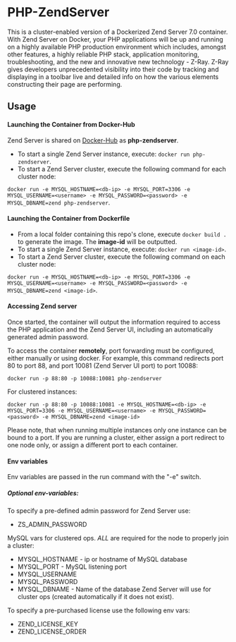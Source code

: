 PHP-ZendServer
==============
This is a cluster-enabled version of a Dockerized Zend Server 7.0 container.
With Zend Server on Docker, your PHP applications will be up and running on a highly available PHP production environment which includes, amongst other features, a highly reliable PHP stack, application monitoring, troubleshooting, and the new and innovative new technology - Z-Ray. Z-Ray gives developers unprecedented visibility into their code by tracking and displaying in a toolbar live and detailed info on how the various elements constructing their page are performing.

Usage
-----
#### Launching the Container from Docker-Hub
Zend Server is shared on [Docker-Hub] as **php-zendserver**. 
- To start a single Zend Server instance, execute: `docker run php-zendserver`. 
- To start a Zend Server cluster, execute the following command for each cluster node: 

 `docker run -e MYSQL_HOSTNAME=<db-ip> -e MYSQL_PORT=3306 -e MYSQL_USERNAME=<username> -e MYSQL_PASSWORD=<password> -e MYSQL_DBNAME=zend php-zendserver`. 

#### Launching the Container from Dockerfile

- From a local folder containing this repo's clone, execute ` docker build . ` to generate the image. The **image-id** will be outputted.
- To start a single Zend Server instance, execute: `docker run <image-id>`.
- To start a Zend Server cluster, execute the following command on each cluster node:

 `docker run -e MYSQL_HOSTNAME=<db-ip> -e MYSQL_PORT=3306 -e MYSQL_USERNAME=<username> -e MYSQL_PASSWORD=<password> -e MYSQL_DBNAME=zend <image-id>`. 

#### Accessing Zend server
Once started, the container will output the information required to access the PHP application and the Zend Server UI, including an automatically generated admin password.

To access the container **remotely**, port forwarding must be configured, either manually or using docker.
For example, this command redirects port 80 to port 88, and port 10081 (Zend Server UI port) to port 10088:

`docker run -p 88:80 -p 10088:10081 php-zendserver`

For clustered instances:

`docker run -p 88:80 -p 10088:10081 -e MYSQL_HOSTNAME=<db-ip> -e MYSQL_PORT=3306 -e MYSQL_USERNAME=<username> -e MYSQL_PASSWORD=<password> -e MYSQL_DBNAME=zend <image-id>`

Please note, that when running multiple instances only one instance can be bound to a port.
If you are running a cluster, either assign a port redirect to one node only, or assign a different port to each container.

#### Env variables
Env variables are passed in the run command with the "-e" switch. 

##### Optional env-variables:

To specify a pre-defined admin password for Zend Server use:
- ZS_ADMIN_PASSWORD

MySQL vars for clustered ops. *ALL* are required for the node to properly join a cluster:
-  MYSQL_HOSTNAME - ip or hostname of MySQL database 
-  MYSQL_PORT - MySQL listening port
-  MYSQL_USERNAME 
-  MYSQL_PASSWORD
-  MYSQL_DBNAME - Name of the database Zend Server will use for cluster ops (created automatically if it does not exist).

To specify a pre-purchased license use the following env vars:
- ZEND_LICENSE_KEY
- ZEND_LICENSE_ORDER



[Docker-Hub]:https://registry.hub.docker.com/_/php-zendserver/
